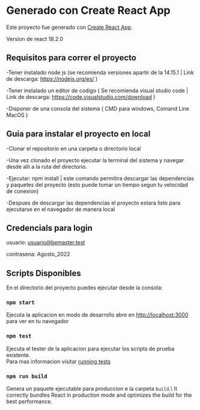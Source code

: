 # Generado con Create React App

Este  proyecto fue generado con [Create React App](https://github.com/facebook/create-react-app).

Version de react 18.2.0

## Requisitos para correr el proyecto

-Tener instalado node js (se recomienda versiones apartir de la 14.15.1 | Link de descarga: https://nodejs.org/es/ )

-Tener instalado un editor de codigo ( Se recomienda visual studio code | Link de descarga: https://code.visualstudio.com/download )

-Disponer de una consola del sistema ( CMD para windows, Comand Line MacOS )

## Guia para instalar el proyecto en local

-Clonar el repositorio en una carpeta o directorio local

-Una vez clonado el proyecto ejecutar la terminal del sistema y navegar desde alli a la ruta del directorio.

-Ejecutar: npm install  | este comando  permitira descargar las dependencias y paquetes del proyecto (esto puede tomar un tiempo segun tu velocidad de conexion)

-Despues de descargar las dependencias el proyecto estara listo para ejecutarse en el navegador de manera local

## Credencials para login

usuario: usuario@bemaster.test

contrasena: Agosto_2022

## Scripts Disponibles

En el directorio del proyecto puedes ejecutar desde la consola:

### `npm start`

Ejecuta la aplicacion en modo de desarrollo
abre en  [http://localhost:3000](http://localhost:3000) para ver en tu navegador

### `npm test`

Ejecuta el tester de la aplicacion para ejecutar los scripts de prueba existente.\
Para mas informacion visitar [running tests](https://facebook.github.io/create-react-app/docs/running-tests) 

### `npm run build`

Genera un paquete ejecutable para produccion e la carpeta `build`.\ 
It correctly bundles React in production mode and optimizes the build for the best performance.



